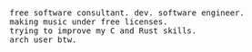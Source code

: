 <samp>
free software consultant. dev. software engineer.<br>
making music under free licenses.<br>
trying to improve my C and Rust skills.<br>
arch user btw.
</samp>
